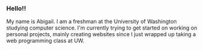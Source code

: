 ### Hello!!

<!--
**AbigailSchidler/AbigailSchidler** is a ✨ _special_ ✨ repository because its `README.md` (this file) appears on your GitHub profile.

Here are some ideas to get you started:

- 🔭 I’m currently working on ...
- 🌱 I’m currently learning ...
- 👯 I’m looking to collaborate on ...
- 🤔 I’m looking for help with ...
- 💬 Ask me about ...
- 📫 How to reach me: ...
- 😄 Pronouns: ...
- ⚡ Fun fact: ...
-->

My name is Abigail. I am a freshman at the University of Washington studying computer science. I'm currently trying to get started on working on personal projects, mainly creating websites since I just wrapped up taking a web programming class at UW.
